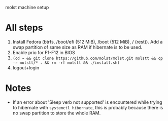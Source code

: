 molst machine setup

# All steps

  1. Install Fedora (btrfs, /boot/efi (512 MiB), /boot (512 MiB), / (rest)). Add a swap partition of same size as RAM if hibernate is to be used.
  1. Enable prio for F1-F12 in BIOS
  1. ```(cd ~ && git clone https://github.com/molst/molst.git molstt && cp -r molstt/* . && rm -rf molstt && ./install.sh)```
  1. logout+login

# Notes

  * If an error about 'Sleep verb not supported' is encountered while trying to hibernate with `systemctl hibernate`, this is probably because there is no swap partition to store the whole RAM.
